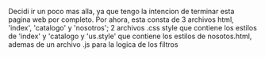 Decidi ir un poco mas alla, ya que tengo la intencion de terminar esta pagina web por completo.
Por ahora, esta consta de 3 archivos html, 'index', 'catalogo' y 'nosotros'; 2 archivos .css style que contiene los estilos de 'index' y 'catalogo y 'us.style' que contiene los estilos de  nosotos.html, ademas de un archivo .js para la logica de los filtros
 
 
